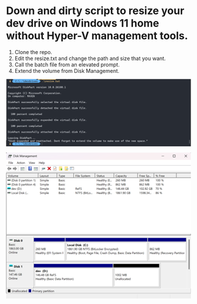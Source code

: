 # Down and dirty script to resize your dev drive on Windows 11 home without Hyper-V management tools.

1. Clone the repo.
2. Edit the resize.txt and change the path and size that you want.
3. Call the batch file from an elevated prompt.
4. Extend the volume from Disk Management.


![Terminal Command](https://github.com/jamespack/devdrive-resizer/blob/main/terminal.png)

![Disk Management](https://github.com/jamespack/devdrive-resizer/blob/main/dm.png)
